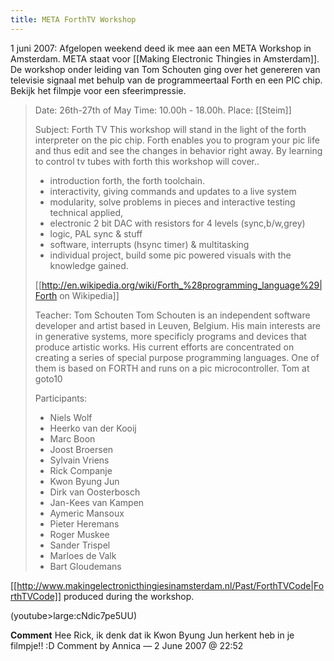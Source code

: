 ```yaml
---
title: META ForthTV Workshop
---
```

1 juni 2007: Afgelopen weekend deed ik mee aan een META Workshop in Amsterdam. META staat voor [[Making Electronic Thingies in Amsterdam]]. De workshop onder leiding van Tom Schouten ging over het genereren van televisie signaal met behulp van de programmeertaal Forth en een PIC chip. Bekijk het filmpje voor een sfeerimpressie.

<blockquote>Date: 26th-27th of May
Time: 10.00h - 18.00h.
Place: [[Steim]]
 
Subject: Forth TV
This workshop will stand in the light of the forth interpreter on the pic chip. Forth enables you to program your pic life and thus edit and see the changes in behavior right away. By learning to control tv tubes with forth this workshop will cover..

* introduction forth, the forth toolchain.
* interactivity, giving commands and updates to a live system
* modularity, solve problems in pieces and interactive testing technical applied,
* electronic 2 bit DAC with resistors for 4 levels (sync,b/w,grey)
* logic, PAL sync & stuff
* software, interrupts (hsync timer) & multitasking
* individual project, build some pic powered visuals with the knowledge gained.
 
[[http://en.wikipedia.org/wiki/Forth_%28programming_language%29|Forth on Wikipedia]]
 
Teacher: Tom Schouten
Tom Schouten is an independent software developer and artist based in Leuven, Belgium. His main interests are in generative systems, more specificly programs and devices that produce artistic works. His current efforts are concentrated on creating a series of special purpose programming languages. One of them is based on FORTH and runs on a pic microcontroller. Tom at goto10
 
Participants:
* Niels Wolf
* Heerko van der Kooij
* Marc Boon
* Joost Broersen
* Sylvain Vriens
* Rick Companje
* Kwon Byung Jun
* Dirk van Oosterbosch
* Jan-Kees van Kampen
* Aymeric Mansoux
* Pieter Heremans
* Roger Muskee
* Sander Trispel
* Marloes de Valk
* Bart Gloudemans
</blockquote>

[[http://www.makingelectronicthingiesinamsterdam.nl/Past/ForthTVCode|ForthTVCode]] produced during the workshop.

(youtube>large:cNdic7pe5UU)

**Comment**
Hee Rick, ik denk dat ik Kwon Byung Jun herkent heb in je filmpje!! :D  Comment by Annica — 2 June 2007 @ 22:52
